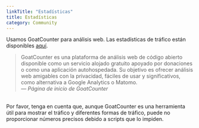 ```yaml
---
linkTitle: "Estadísticas"
title: Estadísticas
category: Community
---
```

Usamos GoatCounter para análisis web. Las estadísticas de tráfico están disponibles [aquí](https://beginnerprivacy.goatcounter.com/?filter=&daily=on).

> GoatCounter es una plataforma de análisis web de código abierto disponible como un servicio alojado gratuito apoyado por donaciones o como una aplicación autohospedada. Su objetivo es ofrecer análisis web amigables con la privacidad, fáciles de usar y significativos, como alternativa a Google Analytics o Matomo.<br>
> — <cite>Página de inicio de GoatCounter</cite>

<br>
Por favor, tenga en cuenta que, aunque GoatCounter es una herramienta útil para mostrar el tráfico y diferentes formas de tráfico, puede no proporcionar números precisos debido a scripts que lo impiden.